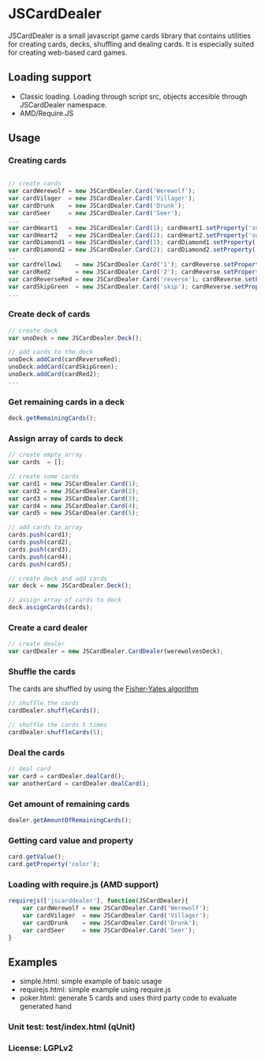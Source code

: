 # JSCardDealer

JSCardDealer is a small javascript game cards library that contains utilities for creating cards, decks, shuffling and dealing cards. It is especially suited for creating web-based card games.

## Loading support

* Classic loading. Loading through script src, objects accesible through JSCardDealer namespace.
* AMD/Require.JS

## Usage

### Creating cards

```javascript

// create cards
var cardWerewolf = new JSCardDealer.Card('Werewolf');
var cardVilager  = new JSCardDealer.Card('Villager');
var cardDrunk    = new JSCardDealer.Card('Drunk');
var cardSeer     = new JSCardDealer.Card('Seer');
...
var cardHeart1   = new JSCardDealer.Card(1); cardHeart1.setProperty('suit', '♥');
var cardHeart2   = new JSCardDealer.Card(2); cardHeart2.setProperty('suit', '♥');	 
var cardDiamond1 = new JSCardDealer.Card(1); cardDiamond1.setProperty('suit', '♦');
var cardDiamond2 = new JSCardDealer.Card(2); cardDiamond2.setProperty('suit', '♦');
..
var cardYellow1    = new JSCardDealer.Card('1'); cardReverse.setProperty('color', 'yellow');
var cardRed2       = new JSCardDealer.Card('2'); cardReverse.setProperty('color', 'red');
var cardReverseRed = new JSCardDealer.Card('reverse'); cardReverse.setProperty('color', 'red');
var cardSkipGreen  = new JSCardDealer.Card('skip'); cardReverse.setProperty('color', 'green');
...

```


### Create deck of cards

```javascript
// create deck
var unoDeck = new JSCardDealer.Deck();

// add cards to the deck 
unoDeck.addCard(cardReverseRed);
unoDeck.addCard(cardSkipGreen);
unoDeck.addCard(cardRed2);	
...	
```

### Get remaining cards in a deck

```javascript
deck.getRemainingCards();
```


### Assign array of cards to deck

```javascript
// create empty array
var cards  = [];

// create some cards
var card1 = new JSCardDealer.Card(1);
var card2 = new JSCardDealer.Card(2);
var card3 = new JSCardDealer.Card(3);
var card4 = new JSCardDealer.Card(4);
var card5 = new JSCardDealer.Card(5);

// add cards to array
cards.push(card1);
cards.push(card2);
cards.push(card3);
cards.push(card4);
cards.push(card5);

// create deck and add cards
var deck = new JSCardDealer.Deck();

// assign array of cards to deck
deck.assignCards(cards);
```


### Create a card dealer

```javascript
// create dealer
var cardDealer = new JSCardDealer.CardDealer(werewolvesDeck);
```
### Shuffle the cards

The cards are shuffled by using the [Fisher-Yates algorithm](https://en.wikipedia.org/wiki/Fisher%E2%80%93Yates_shuffle)

```javascript
// shuffle the cards
cardDealer.shuffleCards();

// shuffle the cards 5 times
cardDealer.shuffleCards(5);
```

### Deal the cards

```javascript
// deal card
var card = cardDealer.dealCard();
var anotherCard = cardDealer.dealCard();
``` 

### Get amount of remaining cards

```javascript
dealer.getAmountOfRemainingCards();
```

### Getting card value and property

```javascript
card.getValue();
card.getProperty('color');
``` 


### Loading with require.js (AMD support)

```javascript
requirejs(['jscarddealer'], function(JSCardDealer){
	var cardWerewolf = new JSCardDealer.Card('Werewolf');
	var cardVilager  = new JSCardDealer.Card('Villager');
	var cardDrunk    = new JSCardDealer.Card('Drunk');
	var cardSeer     = new JSCardDealer.Card('Seer');
}
```

## Examples

* simple.html: simple example of basic usage
* requirejs.html: simple example using require.js
* poker.html: generate 5 cards and uses third party code to evaluate generated hand

### Unit test: test/index.html (qUnit)

### License: LGPLv2